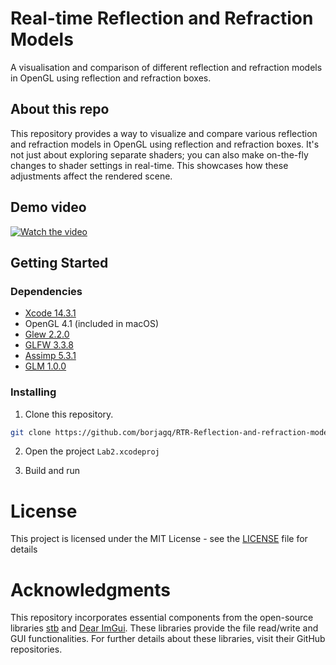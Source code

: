 # Real-time Reflection and Refraction Models

A visualisation and comparison of different reflection and refraction models in OpenGL using reflection and refraction boxes.

## About this repo

This repository provides a way to visualize and compare various reflection and refraction models in OpenGL using reflection and refraction boxes. It's not just about exploring separate shaders; you can also make on-the-fly changes to shader settings in real-time. This showcases how these adjustments affect the rendered scene.

## Demo video

[![Watch the video](https://img.youtube.com/vi/lqiix-8dTQE/0.jpg)](https://www.youtube.com/watch?v=lqiix-8dTQE)

## Getting Started

### Dependencies

- [Xcode 14.3.1](https://developer.apple.com/xcode/)
- OpenGL 4.1 (included in macOS)
- [Glew 2.2.0](https://glew.sourceforge.net)
- [GLFW 3.3.8](https://github.com/glfw/glfw)
- [Assimp 5.3.1](https://github.com/assimp/assimp)
- [GLM 1.0.0](https://github.com/g-truc/glm)

### Installing

1. Clone this repository.

```sh
git clone https://github.com/borjagq/RTR-Reflection-and-refraction-models/
```

2. Open the project ```Lab2.xcodeproj```

3. Build and run

# License

This project is licensed under the MIT License - see the [LICENSE](https://github.com/borjagq/RTR-Reflection-and-refraction-models/LICENSE/) file for details

# Acknowledgments

This repository incorporates essential components from the open-source libraries [stb](https://github.com/nothings/stb) and [Dear ImGui](https://github.com/ocornut/imgui). These libraries provide the file read/write and GUI functionalities.  For further details about these libraries, visit their GitHub repositories.
